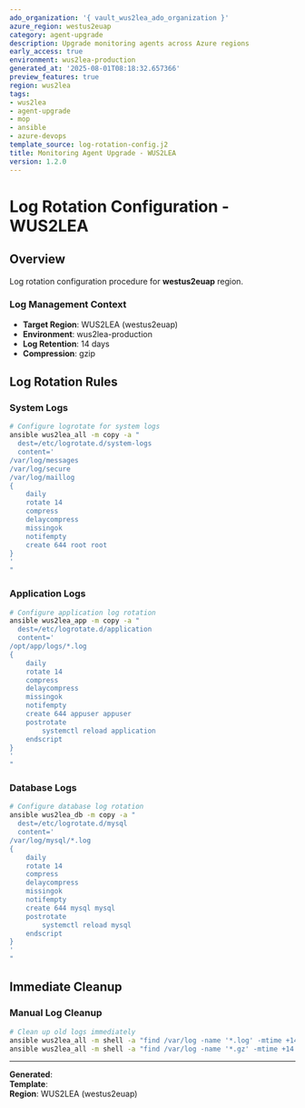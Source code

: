 ```yaml
---
ado_organization: '{ vault_wus2lea_ado_organization }'
azure_region: westus2euap
category: agent-upgrade
description: Upgrade monitoring agents across Azure regions
early_access: true
environment: wus2lea-production
generated_at: '2025-08-01T08:18:32.657366'
preview_features: true
region: wus2lea
tags:
- wus2lea
- agent-upgrade
- mop
- ansible
- azure-devops
template_source: log-rotation-config.j2
title: Monitoring Agent Upgrade - WUS2LEA
version: 1.2.0
---
```



# Log Rotation Configuration - WUS2LEA

## Overview

Log rotation configuration procedure for **westus2euap** region.

### Log Management Context

- **Target Region**: WUS2LEA (westus2euap)
- **Environment**: wus2lea-production
- **Log Retention**: 14 days
- **Compression**: gzip

## Log Rotation Rules

### System Logs
```bash
# Configure logrotate for system logs
ansible wus2lea_all -m copy -a "
  dest=/etc/logrotate.d/system-logs
  content='
/var/log/messages
/var/log/secure
/var/log/maillog
{
    daily
    rotate 14
    compress
    delaycompress
    missingok
    notifempty
    create 644 root root
}
'
"
```

### Application Logs
```bash
# Configure application log rotation
ansible wus2lea_app -m copy -a "
  dest=/etc/logrotate.d/application
  content='
/opt/app/logs/*.log
{
    daily
    rotate 14
    compress
    delaycompress
    missingok
    notifempty
    create 644 appuser appuser
    postrotate
        systemctl reload application
    endscript
}
'
"
```

### Database Logs
```bash
# Configure database log rotation
ansible wus2lea_db -m copy -a "
  dest=/etc/logrotate.d/mysql
  content='
/var/log/mysql/*.log
{
    daily
    rotate 14
    compress
    delaycompress
    missingok
    notifempty
    create 644 mysql mysql
    postrotate
        systemctl reload mysql
    endscript
}
'
"
```

## Immediate Cleanup

### Manual Log Cleanup
```bash
# Clean up old logs immediately
ansible wus2lea_all -m shell -a "find /var/log -name '*.log' -mtime +14 -delete"
ansible wus2lea_all -m shell -a "find /var/log -name '*.gz' -mtime +14 -delete"
```

---

**Generated**:   
**Template**:   
**Region**: WUS2LEA (westus2euap)